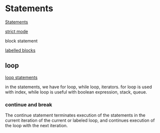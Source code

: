 # Statements

[Statements](https://devdocs.io/javascript-statements/)

[strict mode](https://devdocs.io/javascript/strict_mode)

block statement

[labelled blocks](https://developer.mozilla.org/en-US/docs/Web/JavaScript/Reference/Statements/label)

## loop

[loop statements](https://www.inf.unibz.it/~calvanese/teaching/04-05-ip/lecture-notes/uni06/index.html)

in the statements, we have for loop, while loop, iterators. for loop is used with index, while loop is useful with boolean expression, stack, queue.

### continue and break

The continue statement terminates execution of the statements in the current iteration of the current or labeled loop, and continues execution of the loop with the next iteration.
